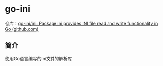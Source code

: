 # go-ini

仓库：[go-ini/ini: Package ini provides INI file read and write functionality in Go (github.com)](https://github.com/go-ini/ini)



## 简介

使用Go语言编写的ini文件的解析库